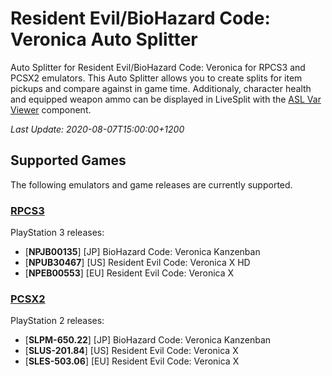 # Resident Evil/BioHazard Code: Veronica Auto Splitter

Auto Splitter for Resident Evil/BioHazard Code: Veronica for RPCS3 and PCSX2
emulators. This Auto Splitter allows you to create splits for item pickups and
compare against in game time. Additionaly, character health and equipped weapon
ammo can be displayed in LiveSplit with the [ASL Var Viewer](https://github.com/hawkerm/LiveSplit.ASLVarViewer) component.

*Last Update: 2020-08-07T15:00:00+1200*

## Supported Games
The following emulators and game releases are currently supported.

### [RPCS3](https://rpcs3.net/)
PlayStation 3 releases:
  - [**NPJB00135**] [JP] BioHazard Code: Veronica Kanzenban
  - [**NPUB30467**] [US] Resident Evil Code: Veronica X HD
  - [**NPEB00553**] [EU] Resident Evil Code: Veronica X

### [PCSX2](https://pcsx2.net/)
PlayStation 2 releases:
  - [**SLPM-650.22**] [JP] BioHazard Code: Veronica Kanzenban 
  - [**SLUS-201.84**] [US] Resident Evil Code: Veronica X
  - [**SLES-503.06**] [EU] Resident Evil Code: Veronica X